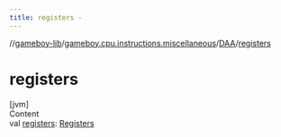 ```yaml
---
title: registers -
---
```

//[gameboy-lib](../../index.md)/[gameboy.cpu.instructions.miscellaneous](../index.md)/[DAA](index.md)/[registers](registers.md)



# registers  
[jvm]  
Content  
val [registers](registers.md): [Registers](../../gameboy.cpu/-registers/index.md)  



